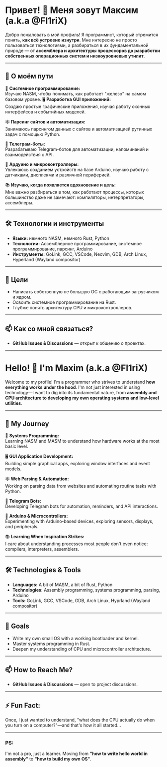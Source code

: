 
# Привет! 👋 Меня зовут Максим (a.k.a @Fl1riX)

Добро пожаловать в мой профиль! Я программист, который стремится понять, **как всё устроено изнутри**. Мне интересно не просто пользоваться технологиями, а разбираться в их фундаментальной природе — от **ассемблера и архитектуры процессоров до разработки собственных операционных систем и низкоуровневых утилит**.

---

## 🚀 О моём пути

🔧 **Системное программирование:**  
Изучаю NASM, чтобы понимать, как работает "железо" на самом базовом уровне.
🖥 **Разработка GUI приложений:**  
Создаю простые графические приложения, изучая работу оконных интерфейсов и событийных моделей.

🕸 **Парсинг сайтов и автоматизация:**  
Занимаюсь парсингом данных с сайтов и автоматизацией рутинных задач с помощью Python.

🤖 **Телеграм-боты:**  
Разрабатываю Telegram-ботов для автоматизации, напоминаний и взаимодействия с API.

🔌 **Ардуино и микроконтроллеры:**  
Увлекаюсь созданием устройств на базе Arduino, изучаю работу с датчиками, дисплеями и различной периферией.

📚 **Изучаю, когда появляется вдохновение и цель:**  
Мне важно разбираться в том, как работают процессы, которых большинство даже не замечают: компиляторы, интерпретаторы, ассемблеры.

---

## 🛠️ Технологии и инструменты

- **Языки:** немного NASM, немного Rust, Python
- **Технологии:** Ассемблерное программирование, системное программирование, парсинг, Arduino
- **Инструменты:** GoLink, GCC, VSCode, Neovim, GDB, Arch Linux, Hyperland (Wayland compositor)

---

## 🎯 Цели

- Написать собственную не большую ОС с работающим загрузчиком и ядром.
- Освоить системное программирование на Rust.
- Глубже понять архитектуру CPU и микроконтроллеров.

---

## 📫 Как со мной связаться?

- **GitHub Issues & Discussions** — открыт к общению о проектах.

---

# Hello! 👋 I'm Maxim (a.k.a @Fl1riX)  

Welcome to my profile! I'm a programmer who strives to understand **how everything works under the hood**. I'm not just interested in using technology—I want to dig into its fundamental nature, from **assembly and CPU architecture to developing my own operating systems and low-level utilities**.  

---  

## 🚀 My Journey  

🔧 **Systems Programming:**  
Learning NASM and MASM to understand how hardware works at the most basic level.  

🖥 **GUI Application Development:**  
Building simple graphical apps, exploring window interfaces and event models.  

🕸 **Web Parsing & Automation:**  
Working on parsing data from websites and automating routine tasks with Python.  

🤖 **Telegram Bots:**  
Developing Telegram bots for automation, reminders, and API interactions.  

🔌 **Arduino & Microcontrollers:**  
Experimenting with Arduino-based devices, exploring sensors, displays, and peripherals.  

📚 **Learning When Inspiration Strikes:**  
I care about understanding processes most people don't even notice: compilers, interpreters, assemblers.  

---  

## 🛠️ Technologies & Tools  

- **Languages:** A bit of MASM, a bit of Rust, Python  
- **Technologies:** Assembly programming, systems programming, parsing, Arduino  
- **Tools:** GoLink, GCC, VSCode, GDB, Arch Linux, Hyprland (Wayland compositor)  

---  

## 🎯 Goals  

- Write my own small OS with a working bootloader and kernel.  
- Master systems programming in Rust.  
- Deepen my understanding of CPU and microcontroller architecture.  

---  

## 📫 How to Reach Me?  

- **GitHub Issues & Discussions** — open to project discussions.  

---  

## ⚡ Fun Fact:  
Once, I just wanted to understand, "what does the CPU actually do when you turn on a computer?"—and that's how it all started...  

---  

### PS:  
I'm not a pro, just a learner. Moving from **"how to write hello world in assembly"** to **"how to build my own OS"**.
